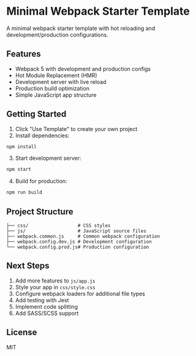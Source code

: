 
# Minimal Webpack Starter Template

A minimal webpack starter template with hot reloading and development/production configurations.

## Features

- Webpack 5 with development and production configs
- Hot Module Replacement (HMR)
- Development server with live reload
- Production build optimization
- Simple JavaScript app structure

## Getting Started

1. Click "Use Template" to create your own project
2. Install dependencies:
```bash
npm install
```

3. Start development server:
```bash
npm start
```

4. Build for production:
```bash
npm run build
```

## Project Structure

```
├── css/                  # CSS styles
├── js/                   # JavaScript source files
├── webpack.common.js     # Common webpack configuration
├── webpack.config.dev.js # Development configuration
└── webpack.config.prod.js# Production configuration
```

## Next Steps

1. Add more features to `js/app.js`
2. Style your app in `css/style.css`
3. Configure webpack loaders for additional file types
4. Add testing with Jest
5. Implement code splitting
6. Add SASS/SCSS support

## License

MIT
